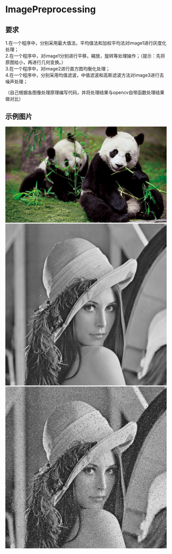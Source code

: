 # ImagePreprocessing

## 要求    
1.在一个程序中，分别采用最大值法，平均值法和加权平均法对image1进行灰度化处理；  
2.在一个程序中，对image1分别进行平移，縮放，旋转等处理操作；（提示：先将原图给小，再进行几何变换。）  
3.在一个程序中，对image2进行直方图均衡化处理；  
4.在一个程序中，分别采用均值滤波，中值滤波和高斯滤波方法对image3进行去噪声处理；  
  
（自己根据各图像处理原理编写代码，并将处理结果与opencv自带函数处理结果做对比）  

## 示例图片  

![image1](image1.jpg)  
![image2](image2.jpg)  
![image3](image3.jpg)  
